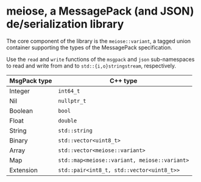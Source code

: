 # meiose, a MessagePack (and JSON) de/serialization library

The core component of the library is the `meiose::variant`, a tagged union
container supporting the types of the MessagePack specification.

Use the `read` and `write` functions of the `msgpack` and `json` sub-namespaces
to read and write from and to `std::{i,o}stringstream`, respectively.

| MsgPack type | C++ type                                     |
| ------------ | -------------------------------------------- |
| Integer      | `int64_t`                                    |
| Nil          | `nullptr_t`                                  |
| Boolean      | `bool`                                       |
| Float        | `double`                                     |
| String       | `std::string`                                |
| Binary       | `std::vector<uint8_t>`                       |
| Array        | `std::vector<meiose::variant>`               |
| Map          | `std::map<meiose::variant, meiose::variant>` |
| Extension    | `std::pair<int8_t, std::vector<uint8_t>>`    |
